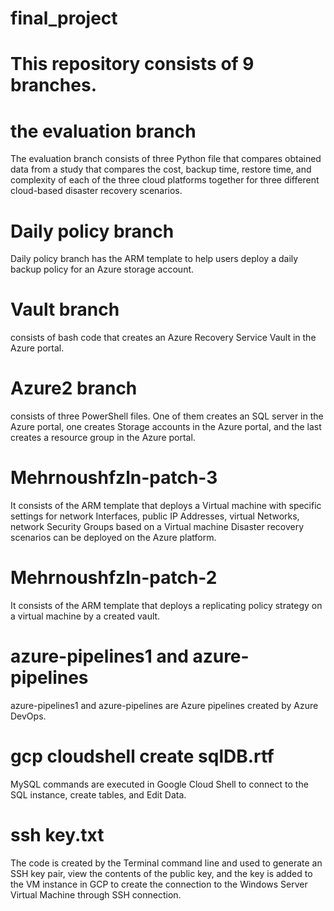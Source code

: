 # final_project
# This repository consists of 9 branches.

# the evaluation branch
The evaluation branch consists of three Python file that compares obtained data from a study that compares the cost, backup time, restore time, and complexity of each of the three cloud platforms together 
for three different cloud-based disaster recovery scenarios. 

# Daily policy branch
Daily policy branch has the ARM template to help users deploy a daily backup policy for an Azure storage account. 

# Vault branch 
consists of bash code that creates an Azure Recovery Service Vault in the Azure portal.

# Azure2 branch
consists of three PowerShell files. One of them creates an SQL server in the Azure portal, one creates Storage accounts in the Azure portal, and the last creates a resource group in the Azure portal.

# Mehrnoushfzln-patch-3
It consists of the ARM template that deploys a Virtual machine with specific settings for network Interfaces, public IP Addresses, virtual Networks, network Security Groups based on a Virtual machine 
Disaster recovery scenarios can be deployed on the Azure platform. 

# Mehrnoushfzln-patch-2
It consists of the ARM template that deploys a replicating policy strategy on a virtual machine by a created vault. 

# azure-pipelines1 and azure-pipelines 
azure-pipelines1 and azure-pipelines are Azure pipelines created by Azure DevOps.

# gcp cloudshell create sqlDB.rtf
MySQL commands are executed in Google Cloud Shell to connect to the SQL instance, create tables, and Edit Data. 

# ssh key.txt
The code is created by the Terminal command line and used to generate an SSH key pair, view the contents of the public key, and the key is added to the VM instance in GCP to create the connection to the Windows Server Virtual Machine through SSH connection. 





